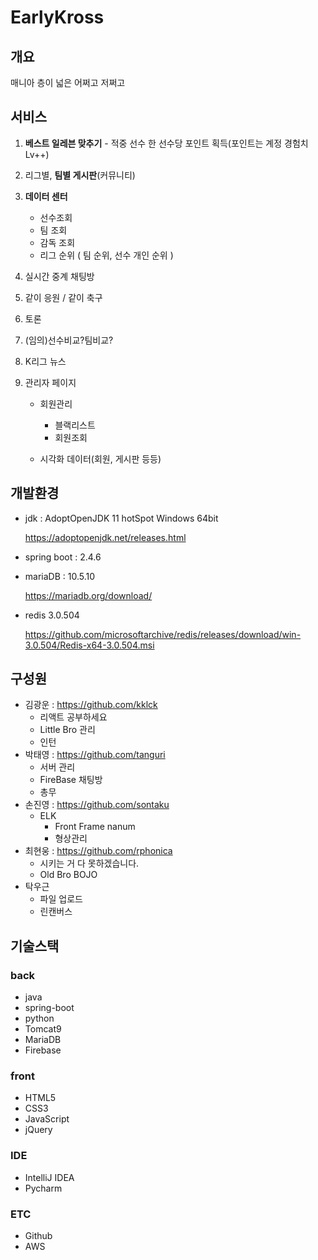 # EarlyKross
## 개요

매니아 층이 넓은 어쩌고 저쩌고



## 서비스

1. **베스트 일레븐 맞추기** - 적중 선수 한 선수당 포인트 획득(포인트는 계정 경험치 Lv++)

2. 리그별, **팀별 게시판**(커뮤니티)

3. **데이터 센터**

   - 선수조회
   - 팀 조회
   - 감독 조회
   - 리그 순위 ( 팀 순위, 선수 개인 순위 )

4. 실시간 중계 채팅방

5. 같이 응원 / 같이 축구

6. 토론

7. (임의)선수비교?팀비교?

8. K리그 뉴스

9. 관리자 페이지

   - 회원관리

     - 블랙리스트
     - 회원조회

   - 시각화 데이터(회원, 게시판 등등)

     

## 개발환경

- jdk : AdoptOpenJDK 11 hotSpot Windows 64bit

  https://adoptopenjdk.net/releases.html

- spring boot : 2.4.6

- mariaDB : 10.5.10

  https://mariadb.org/download/
  
- redis 3.0.504

  https://github.com/microsoftarchive/redis/releases/download/win-3.0.504/Redis-x64-3.0.504.msi



## 구성원

- 김광운 : https://github.com/kklck
  - 리액트 공부하세요
   - Little Bro 관리
   - 인턴
- 박태영 : https://github.com/tanguri
  - 서버 관리
   - FireBase 채팅방
   - 총무
- 손진영 : https://github.com/sontaku
  - ELK 
    - Front Frame nanum
    - 형상관리
- 최현웅 : https://github.com/rphonica
  - 시키는 거 다 못하겠습니다.
   - Old Bro BOJO
- 탁우근
  - 파일 업로드
   - 린캔버스



## 기술스택

### back

- java
- spring-boot
- python
- Tomcat9
- MariaDB
- Firebase

### front

- HTML5
- CSS3
- JavaScript
- jQuery

### IDE

- IntelliJ IDEA
- Pycharm

### ETC

- Github
- AWS
